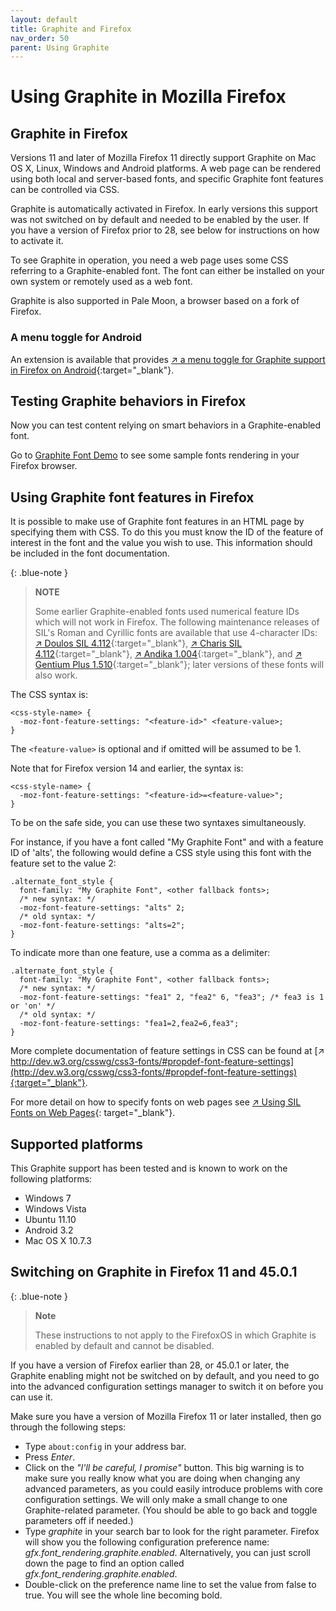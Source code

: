 ```yaml
---
layout: default
title: Graphite and Firefox
nav_order: 50
parent: Using Graphite
---
```


# Using Graphite in Mozilla Firefox

## Graphite in Firefox

Versions 11 and later of Mozilla Firefox 11 directly support Graphite on Mac OS X, Linux, Windows and Android platforms. A web page can be rendered using both local and server-based fonts, and specific Graphite font features can be controlled via CSS.

Graphite is automatically activated in Firefox. In early versions this support was not switched on by default and needed to be enabled by the user. If you have a version of Firefox prior to 28, see below for instructions on how to activate it.

To see Graphite in operation, you need a web page uses some CSS referring to a Graphite-enabled font. The font can either be installed on your own system or remotely used as a web font.

Graphite is also supported in Pale Moon, a browser based on a fork of Firefox.

### A menu toggle for Android

An extension is available that provides [&#x2197; a menu toggle for Graphite support in Firefox on Android](https://addons.mozilla.org/en-US/android/addon/toggle-graphite-support){:target="_blank"}.

## Testing Graphite behaviors in Firefox

Now you can test content relying on smart behaviors in a Graphite-enabled font.

Go to [Graphite Font Demo](graphite_fontdemo) to see some sample fonts rendering in your Firefox browser.

## Using Graphite font features in Firefox

It is possible to make use of Graphite font features in an HTML page by specifying them with CSS. To do this you must know the ID of the feature of interest in the font and the value you wish to use. This information should be included in the font documentation.

{: .blue-note }
> **NOTE**
>
> Some earlier Graphite-enabled fonts used numerical feature IDs which will not work in Firefox. The following maintenance releases of SIL's Roman and Cyrillic fonts are available that use 4-character IDs: [&#x2197; Doulos SIL 4.112](https://scripts.sil.org/cms/scripts/page.php?item_id=DoulosSIL_download#4112){:target="_blank"}, [&#x2197; Charis SIL 4.112](https://scripts.sil.org/cms/scripts/page.php?item_id=CharisSIL_download#4112){:target="_blank"}, [&#x2197; Andika 1.004](https://scripts.sil.org/cms/scripts/page.php?item_id=Andika_download#1004){:target="_blank"}, and [&#x2197; Gentium Plus 1.510](https://scripts.sil.org/cms/scripts/page.php?item_id=Gentium_download#1510){:target="_blank"}; later versions of these fonts will also work.

The CSS syntax is:

```
<css-style-name> {
  -moz-font-feature-settings: "<feature-id>" <feature-value>;
}
```

The `<feature-value>` is optional and if omitted will be assumed to be 1.

Note that for Firefox version 14 and earlier, the syntax is:

```
<css-style-name> {
  -moz-font-feature-settings: "<feature-id>=<feature-value>";
}
```

To be on the safe side, you can use these two syntaxes simultaneously.

For instance, if you have a font called "My Graphite Font" and with a feature ID of 'alts', the following would define a CSS style using this font with the feature set to the value 2:

```
.alternate_font_style {
  font-family: "My Graphite Font", <other fallback fonts>;
  /* new syntax: */
  -moz-font-feature-settings: "alts" 2;
  /* old syntax: */
  -moz-font-feature-settings: "alts=2";
}
```

To indicate more than one feature, use a comma as a delimiter:

```
.alternate_font_style {
  font-family: "My Graphite Font", <other fallback fonts>;
  /* new syntax: */
  -moz-font-feature-settings: "fea1" 2, "fea2" 6, "fea3"; /* fea3 is 1 or 'on' */
  /* old syntax: */
  -moz-font-feature-settings: "fea1=2,fea2=6,fea3";
}
```

More complete documentation of feature settings in CSS can be found at [&#x2197; http://dev.w3.org/csswg/css3-fonts/#propdef-font-feature-settings](http://dev.w3.org/csswg/css3-fonts/#propdef-font-feature-settings){:target="_blank"}.

For more detail on how to specify fonts on web pages see [&#x2197; Using SIL Fonts on Web Pages](https://scripts.sil.org/using_web_fonts){: target="_blank"}.

## Supported platforms
This Graphite support has been tested and is known to work on the following platforms:

* Windows 7
* Windows Vista
* Ubuntu 11.10
* Android 3.2
* Mac OS X 10.7.3

## Switching on Graphite in Firefox 11 and 45.0.1

{: .blue-note }
> **Note**
>
> These instructions to not apply to the FirefoxOS in which Graphite is enabled by default and cannot be disabled.

If you have a version of Firefox earlier than 28, or 45.0.1 or later, the Graphite enabling might not be switched on by default, and you need to go into the advanced configuration settings manager to switch it on before you can use it.

Make sure you have a version of  Mozilla Firefox 11 or later installed, then go through the following steps:

* Type `about:config` in your address bar.
* Press _Enter_.
* Click on the _"I'll be careful, I promise"_ button. This big warning is to make sure you really know what you are doing when changing any advanced parameters, as you could easily introduce problems with core configuration settings. We will only make a small change to one Graphite-related parameter. (You should be able to go back and toggle parameters off if needed.)
* Type _graphite_ in your search bar to look for the right parameter. Firefox will show you the following configuration preference name: _gfx.font_rendering.graphite.enabled_. Alternatively, you can just scroll down the page to find an option called _gfx.font_rendering.graphite.enabled_.
* Double-click on the preference name line to set the value from false to true. You will see the whole line becoming bold.
